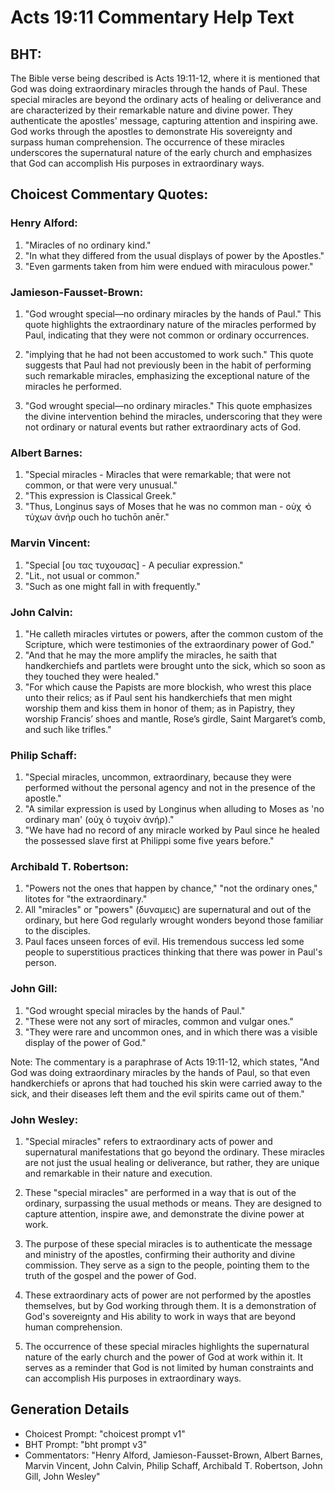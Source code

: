 # Acts 19:11 Commentary Help Text

## BHT:
The Bible verse being described is Acts 19:11-12, where it is mentioned that God was doing extraordinary miracles through the hands of Paul. These special miracles are beyond the ordinary acts of healing or deliverance and are characterized by their remarkable nature and divine power. They authenticate the apostles' message, capturing attention and inspiring awe. God works through the apostles to demonstrate His sovereignty and surpass human comprehension. The occurrence of these miracles underscores the supernatural nature of the early church and emphasizes that God can accomplish His purposes in extraordinary ways.

## Choicest Commentary Quotes:
### Henry Alford:
1. "Miracles of no ordinary kind."
2. "In what they differed from the usual displays of power by the Apostles."
3. "Even garments taken from him were endued with miraculous power."

### Jamieson-Fausset-Brown:
1. "God wrought special—no ordinary miracles by the hands of Paul." This quote highlights the extraordinary nature of the miracles performed by Paul, indicating that they were not common or ordinary occurrences.

2. "implying that he had not been accustomed to work such." This quote suggests that Paul had not previously been in the habit of performing such remarkable miracles, emphasizing the exceptional nature of the miracles he performed.

3. "God wrought special—no ordinary miracles." This quote emphasizes the divine intervention behind the miracles, underscoring that they were not ordinary or natural events but rather extraordinary acts of God.

### Albert Barnes:
1. "Special miracles - Miracles that were remarkable; that were not common, or that were very unusual."
2. "This expression is Classical Greek."
3. "Thus, Longinus says of Moses that he was no common man - οὐχ ̓ ὁ τύχων ἀνήρ ouch ho tuchōn anēr."

### Marvin Vincent:
1. "Special [ου τας τυχουσας] - A peculiar expression."
2. "Lit., not usual or common."
3. "Such as one might fall in with frequently."

### John Calvin:
1. "He calleth miracles virtutes or powers, after the common custom of the Scripture, which were testimonies of the extraordinary power of God." 
2. "And that he may the more amplify the miracles, he saith that handkerchiefs and partlets were brought unto the sick, which so soon as they touched they were healed." 
3. "For which cause the Papists are more blockish, who wrest this place unto their relics; as if Paul sent his handkerchiefs that men might worship them and kiss them in honor of them; as in Papistry, they worship Francis’ shoes and mantle, Rose’s girdle, Saint Margaret’s comb, and such like trifles."

### Philip Schaff:
1. "Special miracles, uncommon, extraordinary, because they were performed without the personal agency and not in the presence of the apostle."
2. "A similar expression is used by Longinus when alluding to Moses as 'no ordinary man' (οὐχ ὁ τυχοὶν ἀνήρ)."
3. "We have had no record of any miracle worked by Paul since he healed the possessed slave first at Philippi some five years before."

### Archibald T. Robertson:
1. "Powers not the ones that happen by chance," "not the ordinary ones," litotes for "the extraordinary."
2. All "miracles" or "powers" (δυναμεις) are supernatural and out of the ordinary, but here God regularly wrought wonders beyond those familiar to the disciples.
3. Paul faces unseen forces of evil. His tremendous success led some people to superstitious practices thinking that there was power in Paul's person.

### John Gill:
1. "God wrought special miracles by the hands of Paul."
2. "These were not any sort of miracles, common and vulgar ones."
3. "They were rare and uncommon ones, and in which there was a visible display of the power of God."

Note: The commentary is a paraphrase of Acts 19:11-12, which states, "And God was doing extraordinary miracles by the hands of Paul, so that even handkerchiefs or aprons that had touched his skin were carried away to the sick, and their diseases left them and the evil spirits came out of them."

### John Wesley:
1. "Special miracles" refers to extraordinary acts of power and supernatural manifestations that go beyond the ordinary. These miracles are not just the usual healing or deliverance, but rather, they are unique and remarkable in their nature and execution.

2. These "special miracles" are performed in a way that is out of the ordinary, surpassing the usual methods or means. They are designed to capture attention, inspire awe, and demonstrate the divine power at work.

3. The purpose of these special miracles is to authenticate the message and ministry of the apostles, confirming their authority and divine commission. They serve as a sign to the people, pointing them to the truth of the gospel and the power of God.

4. These extraordinary acts of power are not performed by the apostles themselves, but by God working through them. It is a demonstration of God's sovereignty and His ability to work in ways that are beyond human comprehension.

5. The occurrence of these special miracles highlights the supernatural nature of the early church and the power of God at work within it. It serves as a reminder that God is not limited by human constraints and can accomplish His purposes in extraordinary ways.


## Generation Details
- Choicest Prompt: "choicest prompt v1"
- BHT Prompt: "bht prompt v3"
- Commentators: "Henry Alford, Jamieson-Fausset-Brown, Albert Barnes, Marvin Vincent, John Calvin, Philip Schaff, Archibald T. Robertson, John Gill, John Wesley"

